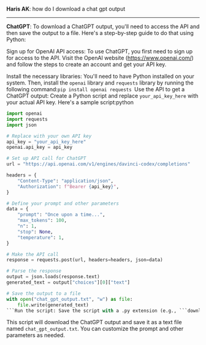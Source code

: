 **Haris AK**: how do I download a chat gpt output

--------
**ChatGPT**: To download a ChatGPT output, you'll need to access the API and then save the output to a file. Here's a step-by-step guide to do that using Python:

Sign up for OpenAI API access: To use ChatGPT, you first need to sign up for access to the API. Visit the OpenAI website (https://www.openai.com/) and follow the steps to create an account and get your API key.

Install the necessary libraries: You'll need to have Python installed on your system. Then, install the ```openai``` library and ```requests``` library by running the following command:```pip install openai requests
```Use the API to get a ChatGPT output: Create a Python script and replace ```your_api_key_here``` with your actual API key. Here's a sample script:python
```python
import openai
import requests
import json

# Replace with your own API key
api_key = "your_api_key_here"
openai.api_key = api_key

# Set up API call for ChatGPT
url = "https://api.openai.com/v1/engines/davinci-codex/completions"

headers = {
    "Content-Type": "application/json",
    "Authorization": f"Bearer {api_key}",
}

# Define your prompt and other parameters
data = {
    "prompt": "Once upon a time...",
    "max_tokens": 100,
    "n": 1,
    "stop": None,
    "temperature": 1,
}

# Make the API call
response = requests.post(url, headers=headers, json=data)

# Parse the response
output = json.loads(response.text)
generated_text = output["choices"][0]["text"]

# Save the output to a file
with open("chat_gpt_output.txt", "w") as file:
    file.write(generated_text)
```Run the script: Save the script with a .py extension (e.g., ```download_chatgpt_output.py```) and run it using your terminal or command prompt:```python download_chatgpt_output.py
```

This script will download the ChatGPT output and save it as a text file named ```chat_gpt_output.txt```. You can customize the prompt and other parameters as needed.

